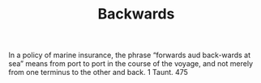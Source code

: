 ---
title: Backwards
letter: B
permalink: "/definitions/backwards.html"
body: In a policy of marine insurance, the phrase “forwards aud back-wards at sea”
  means from port to port in the course of the voyage, and not merely from one terminus
  to the other and back. 1 Taunt. 475
published_at: '2018-07-07'
source: Black's Law Dictionary
layout: post
---